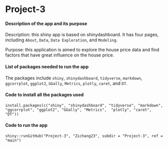 # Project-3

#### Description of the app and its purpose

Description: this shiny app is based on shinydashboard. It has four pages, including `About`, `Data`, `Data Exploration`, and `Modeling`.

Purpose: this application is aimed to explore the house price data and find factors that have great influence on the house price.

#### List of packages needed to run the app
The packages include `shiny`, `shinydashboard`, `tidyverse`, `markdown`, `ggcorrplot`, `ggplot2`, `GGally`, `Metrics`, `plotly`, `caret`, and `DT`.

#### Code to install all the packages used
`install.packages(c("shiny", "shinydashboard", "tidyverse", "markdown", "ggcorrplot", "ggplot2", "GGally", "Metrics",  "plotly", "caret", "DT"))`

#### Code to run the app
`shiny::runGitHub("Project-3", "Zichang23", subdir = "Project-3", ref = "main")`


